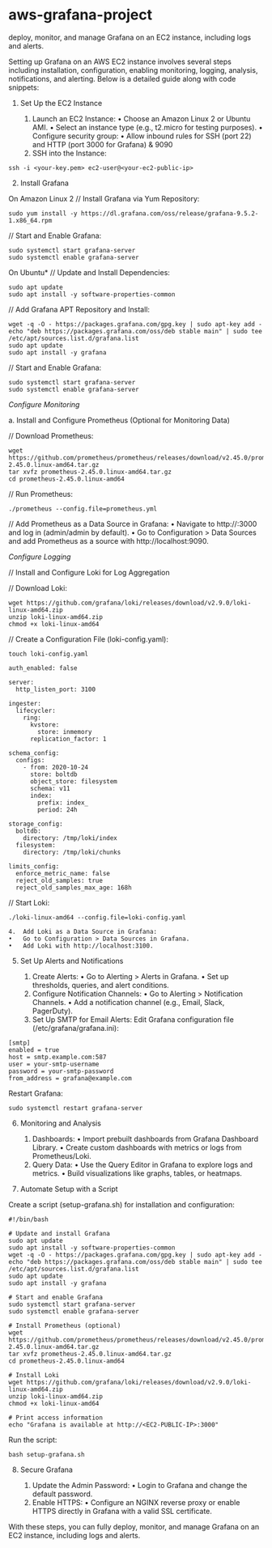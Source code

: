 # aws-grafana-project
deploy, monitor, and manage Grafana on an EC2 instance, including logs and alerts.

Setting up Grafana on an AWS EC2 instance involves several steps including installation, configuration, enabling monitoring, logging, analysis, notifications, and alerting. Below is a detailed guide along with code snippets:

1. Set Up the EC2 Instance

	1.	Launch an EC2 Instance:
	•	Choose an Amazon Linux 2 or Ubuntu AMI.
	•	Select an instance type (e.g., t2.micro for testing purposes).
	•	Configure security group:
	•	Allow inbound rules for SSH (port 22) and HTTP (port 3000 for Grafana) & 9090
	2.	SSH into the Instance:
```
ssh -i <your-key.pem> ec2-user@<your-ec2-public-ip>
```
2. Install Grafana

On Amazon Linux 2
// Install Grafana via Yum Repository:

```
sudo yum install -y https://dl.grafana.com/oss/release/grafana-9.5.2-1.x86_64.rpm
```
// Start and Enable Grafana:
```
sudo systemctl start grafana-server
sudo systemctl enable grafana-server
```
On Ubuntu*
// Update and Install Dependencies:
```
sudo apt update
sudo apt install -y software-properties-common
```
// Add Grafana APT Repository and Install:
```
wget -q -O - https://packages.grafana.com/gpg.key | sudo apt-key add -
echo "deb https://packages.grafana.com/oss/deb stable main" | sudo tee /etc/apt/sources.list.d/grafana.list
sudo apt update
sudo apt install -y grafana
```
// Start and Enable Grafana:
```
sudo systemctl start grafana-server
sudo systemctl enable grafana-server
```
*Configure Monitoring*

a. Install and Configure Prometheus (Optional for Monitoring Data)

// Download Prometheus:
```
wget https://github.com/prometheus/prometheus/releases/download/v2.45.0/prometheus-2.45.0.linux-amd64.tar.gz
tar xvfz prometheus-2.45.0.linux-amd64.tar.gz
cd prometheus-2.45.0.linux-amd64
```

// Run Prometheus:
```
./prometheus --config.file=prometheus.yml
```

// Add Prometheus as a Data Source in Grafana:
	•	Navigate to http://<your-ec2-public-ip>:3000 and log in (admin/admin by default).
	•	Go to Configuration > Data Sources and add Prometheus as a source with http://localhost:9090.

*Configure Logging*

// Install and Configure Loki for Log Aggregation

// Download Loki:
```
wget https://github.com/grafana/loki/releases/download/v2.9.0/loki-linux-amd64.zip
unzip loki-linux-amd64.zip
chmod +x loki-linux-amd64
```

// Create a Configuration File (loki-config.yaml):
```
touch loki-config.yaml
```
```
auth_enabled: false

server:
  http_listen_port: 3100

ingester:
  lifecycler:
    ring:
      kvstore:
        store: inmemory
      replication_factor: 1

schema_config:
  configs:
    - from: 2020-10-24
      store: boltdb
      object_store: filesystem
      schema: v11
      index:
        prefix: index_
        period: 24h

storage_config:
  boltdb:
    directory: /tmp/loki/index
  filesystem:
    directory: /tmp/loki/chunks

limits_config:
  enforce_metric_name: false
  reject_old_samples: true
  reject_old_samples_max_age: 168h
```

// Start Loki:
```
./loki-linux-amd64 --config.file=loki-config.yaml
```

	4.	Add Loki as a Data Source in Grafana:
	•	Go to Configuration > Data Sources in Grafana.
	•	Add Loki with http://localhost:3100.

5. Set Up Alerts and Notifications

	1.	Create Alerts:
	•	Go to Alerting > Alerts in Grafana.
	•	Set up thresholds, queries, and alert conditions.
	2.	Configure Notification Channels:
	•	Go to Alerting > Notification Channels.
	•	Add a notification channel (e.g., Email, Slack, PagerDuty).
	3.	Set Up SMTP for Email Alerts:
Edit Grafana configuration file (/etc/grafana/grafana.ini):
```
[smtp]
enabled = true
host = smtp.example.com:587
user = your-smtp-username
password = your-smtp-password
from_address = grafana@example.com
```
Restart Grafana:
```
sudo systemctl restart grafana-server
```
6. Monitoring and Analysis

	1.	Dashboards:
	•	Import prebuilt dashboards from Grafana Dashboard Library.
	•	Create custom dashboards with metrics or logs from Prometheus/Loki.
	2.	Query Data:
	•	Use the Query Editor in Grafana to explore logs and metrics.
	•	Build visualizations like graphs, tables, or heatmaps.

7. Automate Setup with a Script

Create a script (setup-grafana.sh) for installation and configuration:
```
#!/bin/bash

# Update and install Grafana
sudo apt update
sudo apt install -y software-properties-common
wget -q -O - https://packages.grafana.com/gpg.key | sudo apt-key add -
echo "deb https://packages.grafana.com/oss/deb stable main" | sudo tee /etc/apt/sources.list.d/grafana.list
sudo apt update
sudo apt install -y grafana

# Start and enable Grafana
sudo systemctl start grafana-server
sudo systemctl enable grafana-server

# Install Prometheus (optional)
wget https://github.com/prometheus/prometheus/releases/download/v2.45.0/prometheus-2.45.0.linux-amd64.tar.gz
tar xvfz prometheus-2.45.0.linux-amd64.tar.gz
cd prometheus-2.45.0.linux-amd64

# Install Loki
wget https://github.com/grafana/loki/releases/download/v2.9.0/loki-linux-amd64.zip
unzip loki-linux-amd64.zip
chmod +x loki-linux-amd64

# Print access information
echo "Grafana is available at http://<EC2-PUBLIC-IP>:3000"
```
Run the script:
```
bash setup-grafana.sh
```
8. Secure Grafana

	1.	Update the Admin Password:
	•	Login to Grafana and change the default password.
	2.	Enable HTTPS:
	•	Configure an NGINX reverse proxy or enable HTTPS directly in Grafana with a valid SSL certificate.

With these steps, you can fully deploy, monitor, and manage Grafana on an EC2 instance, including logs and alerts.
